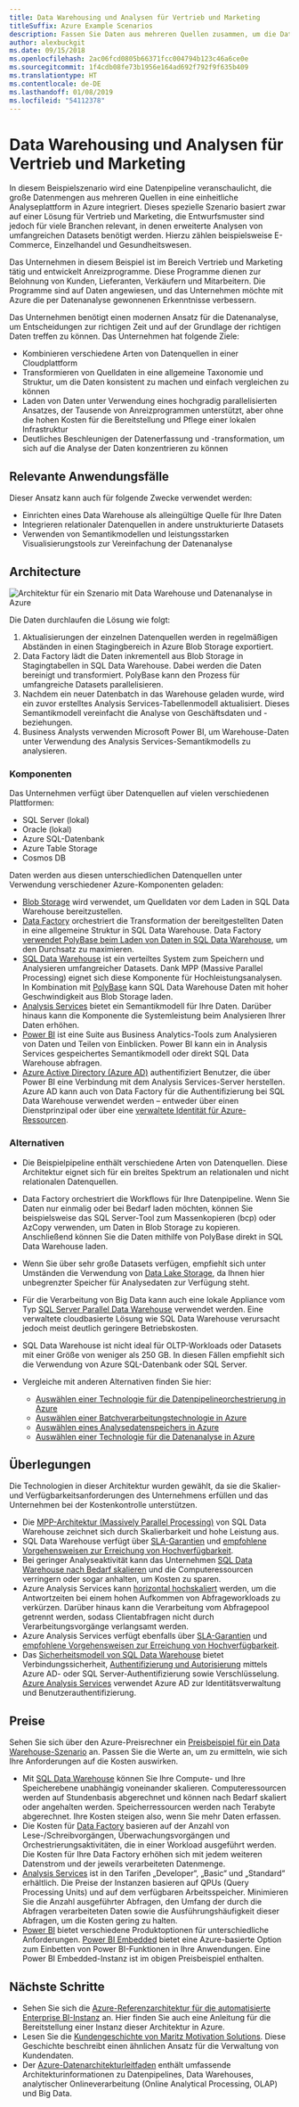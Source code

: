 ```yaml
---
title: Data Warehousing und Analysen für Vertrieb und Marketing
titleSuffix: Azure Example Scenarios
description: Fassen Sie Daten aus mehreren Quellen zusammen, um die Datenanalyse zu optimieren.
author: alexbuckgit
ms.date: 09/15/2018
ms.openlocfilehash: 2ac06fcd0805b66371fcc004794b123c46a6ce0e
ms.sourcegitcommit: 1f4cdb08fe73b1956e164ad692f792f9f635b409
ms.translationtype: HT
ms.contentlocale: de-DE
ms.lasthandoff: 01/08/2019
ms.locfileid: "54112378"
---
```

# <a name="data-warehousing-and-analytics-for-sales-and-marketing"></a>Data Warehousing und Analysen für Vertrieb und Marketing

In diesem Beispielszenario wird eine Datenpipeline veranschaulicht, die große Datenmengen aus mehreren Quellen in eine einheitliche Analyseplattform in Azure integriert. Dieses spezielle Szenario basiert zwar auf einer Lösung für Vertrieb und Marketing, die Entwurfsmuster sind jedoch für viele Branchen relevant, in denen erweiterte Analysen von umfangreichen Datasets benötigt werden. Hierzu zählen beispielsweise E-Commerce, Einzelhandel und Gesundheitswesen.

Das Unternehmen in diesem Beispiel ist im Bereich Vertrieb und Marketing tätig und entwickelt Anreizprogramme. Diese Programme dienen zur Belohnung von Kunden, Lieferanten, Verkäufern und Mitarbeitern. Die Programme sind auf Daten angewiesen, und das Unternehmen möchte mit Azure die per Datenanalyse gewonnenen Erkenntnisse verbessern.

Das Unternehmen benötigt einen modernen Ansatz für die Datenanalyse, um Entscheidungen zur richtigen Zeit und auf der Grundlage der richtigen Daten treffen zu können. Das Unternehmen hat folgende Ziele:

- Kombinieren verschiedene Arten von Datenquellen in einer Cloudplattform
- Transformieren von Quelldaten in eine allgemeine Taxonomie und Struktur, um die Daten konsistent zu machen und einfach vergleichen zu können
- Laden von Daten unter Verwendung eines hochgradig parallelisierten Ansatzes, der Tausende von Anreizprogrammen unterstützt, aber ohne die hohen Kosten für die Bereitstellung und Pflege einer lokalen Infrastruktur
- Deutliches Beschleunigen der Datenerfassung und -transformation, um sich auf die Analyse der Daten konzentrieren zu können

## <a name="relevant-use-cases"></a>Relevante Anwendungsfälle

Dieser Ansatz kann auch für folgende Zwecke verwendet werden:

- Einrichten eines Data Warehouse als alleingültige Quelle für Ihre Daten
- Integrieren relationaler Datenquellen in andere unstrukturierte Datasets
- Verwenden von Semantikmodellen und leistungsstarken Visualisierungstools zur Vereinfachung der Datenanalyse

## <a name="architecture"></a>Architecture

![Architektur für ein Szenario mit Data Warehouse und Datenanalyse in Azure][architecture]

Die Daten durchlaufen die Lösung wie folgt:

1. Aktualisierungen der einzelnen Datenquellen werden in regelmäßigen Abständen in einen Stagingbereich in Azure Blob Storage exportiert.
2. Data Factory lädt die Daten inkrementell aus Blob Storage in Stagingtabellen in SQL Data Warehouse. Dabei werden die Daten bereinigt und transformiert. PolyBase kann den Prozess für umfangreiche Datasets parallelisieren.
3. Nachdem ein neuer Datenbatch in das Warehouse geladen wurde, wird ein zuvor erstelltes Analysis Services-Tabellenmodell aktualisiert. Dieses Semantikmodell vereinfacht die Analyse von Geschäftsdaten und -beziehungen.
4. Business Analysts verwenden Microsoft Power BI, um Warehouse-Daten unter Verwendung des Analysis Services-Semantikmodells zu analysieren.

### <a name="components"></a>Komponenten

Das Unternehmen verfügt über Datenquellen auf vielen verschiedenen Plattformen:

- SQL Server (lokal)
- Oracle (lokal)
- Azure SQL-Datenbank
- Azure Table Storage
- Cosmos DB

Daten werden aus diesen unterschiedlichen Datenquellen unter Verwendung verschiedener Azure-Komponenten geladen:

- [Blob Storage](/azure/storage/blobs/storage-blobs-introduction) wird verwendet, um Quelldaten vor dem Laden in SQL Data Warehouse bereitzustellen.
- [Data Factory](/azure/data-factory) orchestriert die Transformation der bereitgestellten Daten in eine allgemeine Struktur in SQL Data Warehouse. Data Factory [verwendet PolyBase beim Laden von Daten in SQL Data Warehouse](/azure/data-factory/connector-azure-sql-data-warehouse#use-polybase-to-load-data-into-azure-sql-data-warehouse), um den Durchsatz zu maximieren.
- [SQL Data Warehouse](/azure/sql-data-warehouse/sql-data-warehouse-overview-what-is) ist ein verteiltes System zum Speichern und Analysieren umfangreicher Datasets. Dank MPP (Massive Parallel Processing) eignet sich diese Komponente für Hochleistungsanalysen. In Kombination mit [PolyBase](/sql/relational-databases/polybase/polybase-guide) kann SQL Data Warehouse Daten mit hoher Geschwindigkeit aus Blob Storage laden.
- [Analysis Services](/azure/analysis-services) bietet ein Semantikmodell für Ihre Daten. Darüber hinaus kann die Komponente die Systemleistung beim Analysieren Ihrer Daten erhöhen.
- [Power BI](/power-bi) ist eine Suite aus Business Analytics-Tools zum Analysieren von Daten und Teilen von Einblicken. Power BI kann ein in Analysis Services gespeichertes Semantikmodell oder direkt SQL Data Warehouse abfragen.
- [Azure Active Directory (Azure AD)](/azure/active-directory) authentifiziert Benutzer, die über Power BI eine Verbindung mit dem Analysis Services-Server herstellen. Azure AD kann auch von Data Factory für die Authentifizierung bei SQL Data Warehouse verwendet werden – entweder über einen Dienstprinzipal oder über eine [verwaltete Identität für Azure-Ressourcen](/azure/active-directory/managed-identities-azure-resources/overview).

### <a name="alternatives"></a>Alternativen

- Die Beispielpipeline enthält verschiedene Arten von Datenquellen. Diese Architektur eignet sich für ein breites Spektrum an relationalen und nicht relationalen Datenquellen.
- Data Factory orchestriert die Workflows für Ihre Datenpipeline. Wenn Sie Daten nur einmalig oder bei Bedarf laden möchten, können Sie beispielsweise das SQL Server-Tool zum Massenkopieren (bcp) oder AzCopy verwenden, um Daten in Blob Storage zu kopieren. Anschließend können Sie die Daten mithilfe von PolyBase direkt in SQL Data Warehouse laden.
- Wenn Sie über sehr große Datasets verfügen, empfiehlt sich unter Umständen die Verwendung von [Data Lake Storage](/azure/storage/data-lake-storage/introduction), da Ihnen hier unbegrenzter Speicher für Analysedaten zur Verfügung steht.
- Für die Verarbeitung von Big Data kann auch eine lokale Appliance vom Typ [SQL Server Parallel Data Warehouse](/sql/analytics-platform-system) verwendet werden. Eine verwaltete cloudbasierte Lösung wie SQL Data Warehouse verursacht jedoch meist deutlich geringere Betriebskosten.
- SQL Data Warehouse ist nicht ideal für OLTP-Workloads oder Datasets mit einer Größe von weniger als 250 GB. In diesen Fällen empfiehlt sich die Verwendung von Azure SQL-Datenbank oder SQL Server.
- Vergleiche mit anderen Alternativen finden Sie hier:

  - [Auswählen einer Technologie für die Datenpipelineorchestrierung in Azure](/azure/architecture/data-guide/technology-choices/pipeline-orchestration-data-movement)
  - [Auswählen einer Batchverarbeitungstechnologie in Azure](/azure/architecture/data-guide/technology-choices/batch-processing)
  - [Auswählen eines Analysedatenspeichers in Azure](/azure/architecture/data-guide/technology-choices/analytical-data-stores)
  - [Auswählen einer Technologie für die Datenanalyse in Azure](/azure/architecture/data-guide/technology-choices/analysis-visualizations-reporting)

## <a name="considerations"></a>Überlegungen

Die Technologien in dieser Architektur wurden gewählt, da sie die Skalier- und Verfügbarkeitsanforderungen des Unternehmens erfüllen und das Unternehmen bei der Kostenkontrolle unterstützen.

- Die [MPP-Architektur (Massively Parallel Processing)](/azure/sql-data-warehouse/massively-parallel-processing-mpp-architecture) von SQL Data Warehouse zeichnet sich durch Skalierbarkeit und hohe Leistung aus.
- SQL Data Warehouse verfügt über [SLA-Garantien](https://azure.microsoft.com/support/legal/sla/sql-data-warehouse) und [empfohlene Vorgehensweisen zur Erreichung von Hochverfügbarkeit](/azure/sql-data-warehouse/sql-data-warehouse-best-practices).
- Bei geringer Analyseaktivität kann das Unternehmen [SQL Data Warehouse nach Bedarf skalieren](/azure/sql-data-warehouse/sql-data-warehouse-manage-compute-overview) und die Computeressourcen verringern oder sogar anhalten, um Kosten zu sparen.
- Azure Analysis Services kann [horizontal hochskaliert](/azure/analysis-services/analysis-services-scale-out) werden, um die Antwortzeiten bei einem hohen Aufkommen von Abfrageworkloads zu verkürzen. Darüber hinaus kann die Verarbeitung vom Abfragepool getrennt werden, sodass Clientabfragen nicht durch Verarbeitungsvorgänge verlangsamt werden.
- Azure Analysis Services verfügt ebenfalls über [SLA-Garantien](https://azure.microsoft.com/support/legal/sla/analysis-services) und [empfohlene Vorgehensweisen zur Erreichung von Hochverfügbarkeit](/azure/analysis-services/analysis-services-bcdr).
- Das [Sicherheitsmodell von SQL Data Warehouse](/azure/sql-data-warehouse/sql-data-warehouse-overview-manage-security) bietet Verbindungssicherheit, [Authentifizierung und Autorisierung](/azure/sql-data-warehouse/sql-data-warehouse-authentication) mittels Azure AD- oder SQL Server-Authentifizierung sowie Verschlüsselung. [Azure Analysis Services](/azure/analysis-services/analysis-services-manage-users) verwendet Azure AD zur Identitätsverwaltung und Benutzerauthentifizierung.

## <a name="pricing"></a>Preise

Sehen Sie sich über den Azure-Preisrechner ein [Preisbeispiel für ein Data Warehouse-Szenario][calculator] an. Passen Sie die Werte an, um zu ermitteln, wie sich Ihre Anforderungen auf die Kosten auswirken.

- Mit [SQL Data Warehouse](https://azure.microsoft.com/pricing/details/sql-data-warehouse/gen2) können Sie Ihre Compute- und Ihre Speicherebene unabhängig voneinander skalieren. Computeressourcen werden auf Stundenbasis abgerechnet und können nach Bedarf skaliert oder angehalten werden. Speicherressourcen werden nach Terabyte abgerechnet. Ihre Kosten steigen also, wenn Sie mehr Daten erfassen.
- Die Kosten für [Data Factory](https://azure.microsoft.com/pricing/details/data-factory) basieren auf der Anzahl von Lese-/Schreibvorgängen, Überwachungsvorgängen und Orchestrierungsaktivitäten, die in einer Workload ausgeführt werden. Die Kosten für Ihre Data Factory erhöhen sich mit jedem weiteren Datenstrom und der jeweils verarbeiteten Datenmenge.
- [Analysis Services](https://azure.microsoft.com/pricing/details/analysis-services) ist in den Tarifen „Developer“, „Basic“ und „Standard“ erhältlich. Die Preise der Instanzen basieren auf QPUs (Query Processing Units) und auf dem verfügbaren Arbeitsspeicher. Minimieren Sie die Anzahl ausgeführter Abfragen, den Umfang der durch die Abfragen verarbeiteten Daten sowie die Ausführungshäufigkeit dieser Abfragen, um die Kosten gering zu halten.
- [Power BI](https://powerbi.microsoft.com/pricing) bietet verschiedene Produktoptionen für unterschiedliche Anforderungen. [Power BI Embedded](https://azure.microsoft.com/pricing/details/power-bi-embedded) bietet eine Azure-basierte Option zum Einbetten von Power BI-Funktionen in Ihre Anwendungen. Eine Power BI Embedded-Instanz ist im obigen Preisbeispiel enthalten.

## <a name="next-steps"></a>Nächste Schritte

- Sehen Sie sich die [Azure-Referenzarchitektur für die automatisierte Enterprise BI-Instanz](/azure/architecture/reference-architectures/data/enterprise-bi-adf) an. Hier finden Sie auch eine Anleitung für die Bereitstellung einer Instanz dieser Architektur in Azure.
- Lesen Sie die [Kundengeschichte von Maritz Motivation Solutions][source-document]. Diese Geschichte beschreibt einen ähnlichen Ansatz für die Verwaltung von Kundendaten.
- Der [Azure-Datenarchitekturleitfaden](/azure/architecture/data-guide) enthält umfassende Architekturinformationen zu Datenpipelines, Data Warehouses, analytischer Onlineverarbeitung (Online Analytical Processing, OLAP) und Big Data.

<!-- links -->

[source-document]: https://customers.microsoft.com/story/maritz
[calculator]: https://azure.com/e/b798fb70c53e4dd19fdeacea4db78276
[architecture]: ./media/architecture-data-warehouse.png
